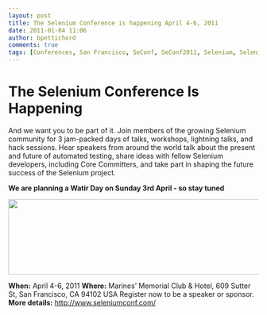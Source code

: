 ```yaml
---
layout: post
title: The Selenium Conference is happening April 4-6, 2011
date: 2011-01-04 11:06
author: bpettichord
comments: true
tags: [Conferences, San Francisco, SeConf, SeConf2011, Selenium, Selenium]
---
```

<h1><strong>The Selenium Conference Is Happening</strong></h1>
And we want you to be part of it. Join members of the growing Selenium community for 3 jam-packed days of talks, workshops, lightning talks, and hack sessions. Hear speakers from around the world talk about the present and future of automated testing, share ideas with fellow Selenium developers, including Core Committers, and take part in shaping the future success of the Selenium project.
<!--more-->

<strong>We are planning a Watir Day on Sunday 3rd April - so stay tuned</strong>

<a href="http://www.seleniumconf.com/"><img class="alignnone size-full wp-image-502" title="Selenium Conf 2011" src="http://watir001.files.wordpress.com/2011/01/selenium-conf-2011.png" alt="" width="600" height="152" /></a>

<strong>When:</strong> April 4-6, 2011
<strong>Where:</strong> Marines’ Memorial Club &amp; Hotel, 609 Sutter St, San Francisco, CA 94102 USA
Register now to be a speaker or sponsor. <strong>More details:</strong> <a href="http://www.seleniumconf.com/">http://www.seleniumconf.com/</a>
